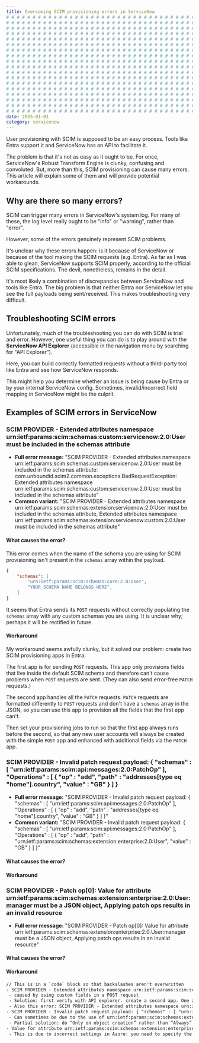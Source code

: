 ```yaml
---
title: Overcoming SCIM provisioning errors in ServiceNow
# # # # # # # # # # # # # # # # # # # # # # # # # # # # # # # # # # # # # # # #
# # # # # # # # # # # # # # # # # # # # # # # # # # # # # # # # # # # # # # # #
# # # # # # # # # # # # # # # # # # # # # # # # # # # # # # # # # # # # # # # #
# # # # # # # # # # # # # # # # # # # # # # # # # # # # # # # # # # # # # # # #
# # # # # # # # # # # # # # # # # # # # # # # # # # # # # # # # # # # # # # # #
# # # # # # # # # # # # # # # # # # # # # # # # # # # # # # # # # # # # # # # #
# # # # # # # # # # # # # # # # # # # # # # # # # # # # # # # # # # # # # # # #
# # # # # # # # # # # # # # # # # # # # # # # # # # # # # # # # # # # # # # # #
# # # # # # # # # # # # # # # # # # # # # # # # # # # # # # # # # # # # # # # #
# # # # # # # # # # # # # # # # # # # # # # # # # # # # # # # # # # # # # # # #
# # # # # # # # # # # # # # # # # # # # # # # # # # # # # # # # # # # # # # # #
# # # # # # # # # # # # # # # # # # # # # # # # # # # # # # # # # # # # # # # #
# # # # # # # # # # # # # # # # # # # # # # # # # # # # # # # # # # # # # # # #
# # # # # # # # # # # # # # # # # # # # # # # # # # # # # # # # # # # # # # # #
# # # # # # # # # # # # # # # # # # # # # # # # # # # # # # # # # # # # # # # #
# # # # # # # # # # # # # # # # # # # # # # # # # # # # # # # # # # # # # # # #
# # # # # # # # # # # # # # # # # # # # # # # # # # # # # # # # # # # # # # # #
# # # # # # # # # # # # # # # # # # # # # # # # # # # # # # # # # # # # # # # #
date: 2025-01-01
category: servicenow
---
```


User provisioning with SCIM is supposed to be an easy process. Tools like Entra support it and ServiceNow has an API to facilitate it.

The problem is that it's not as easy as it ought to be. For once, ServiceNow's Robust Transform Engine is clunky, confusing and convoluted. But, more than this, SCIM provisioning can cause many errors. This article will explain some of them and will provide potential workarounds.

## Why are there so many errors?

SCIM can trigger many errors in ServiceNow's system log. For many of these, the log level really ought to be "info" or "warning", rather than "error".

However, some of the errors genuinely represent SCIM problems.

It's unclear why these errors happen: is it because of ServiceNow or because of the tool making the SCIM requests (e.g. Entra). As far as I was able to glean, ServiceNow supports SCIM properly, according to the official SCIM specifications. The devil, nonetheless, remains in the detail.

It's most likely a combination of discrepancies between ServiceNow and tools like Entra. The big problem is that neither Entra nor ServiceNow let you see the full payloads being sent/received. This makes troubleshooting very difficult.

## Troubleshooting SCIM errors

Unfortunately, much of the troubleshooting you can do with SCIM is trial and error. However, one useful thing you can do is to play around with the **ServiceNow API Explorer** (accessible in the navigation menu by searching for "API Explorer").

Here, you can build correctly formatted requests without a third-party tool like Entra and see how ServiceNow responds.

This might help you determine whether an issue is being cause by Entra or by your internal ServiceNow config. Sometimes, invalid/incorrect field mapping in ServiceNow might be the culprit.

## Examples of SCIM errors in ServiceNow

### SCIM PROVIDER - Extended attributes namespace urn:ietf:params:scim:schemas:custom:servicenow:2.0:User must be included in the schemas attribute

- **Full error message:** "SCIM PROVIDER - Extended attributes namespace urn:ietf:params:scim:schemas:custom:servicenow:2.0:User must be included in the schemas attribute: com.unboundid.scim2.common.exceptions.BadRequestException: Extended attributes namespace urn:ietf:params:scim:schemas:custom:servicenow:2.0:User must be included in the schemas attribute"
- **Common variant:** "SCIM PROVIDER - Extended attributes namespace urn:ietf:params:scim:schemas:extension:servicenow:2.0:User must be included in the schemas attribute, Extended attributes namespace urn:ietf:params:scim:schemas:extension:servicenow:custom:2.0:User must be included in the schemas attribute"

#### What causes the error?

This error comes when the name of the schema you are using for SCIM provisioning isn't present in the `schemas` array within the payload.

```json
{
    "schemas": [
        "urn:ietf:params:scim:schemas:core:2.0:User",
        "YOUR SCHEMA NAME BELONGS HERE",
    ]
}
```

It seems that Entra sends its `POST` requests without correctly populating the `schemas` array with any custom schemas you are using. It is unclear why; perhaps it will be rectified in future.

#### Workaround

My workaround seems awfully clunky, but it solved our problem: create two SCIM provisioning apps in Entra.

The first app is for sending `POST` requests. This app only provisions fields that live inside the default SCIM schema and therefore can't cause problems when `POST` requests are sent. (They can also send error-free `PATCH` requests.)

The second app handles all the `PATCH` requests. `PATCH` requests are formatted differently to `POST` requests and don't have a `schemas` array in the JSON, so you can use this app to provision all the fields that the first app can't.

Then set your provisioning jobs to run so that the first app always runs before the second, so that any new user accounts will always be created with the simple `POST` app and enhanced with additional fields via the `PATCH` app.

### SCIM PROVIDER - Invalid patch request payload: { "schemas" : [ "urn:ietf:params:scim:api:messages:2.0:PatchOp" ],  "Operations" : [ { "op" : "add",   "path" : "addresses[type eq \"home\"].country",   "value" : "GB" } ] }

- **Full error message:** "SCIM PROVIDER - Invalid patch request payload: { "schemas" : [ "urn:ietf:params:scim:api:messages:2.0:PatchOp" ],  "Operations" : [ { "op" : "add",   "path" : "addresses[type eq \"home\"].country",   "value" : "GB" } ] }"
- **Common variant:** "SCIM PROVIDER - Invalid patch request payload: { "schemas" : [ "urn:ietf:params:scim:api:messages:2.0:PatchOp" ],  "Operations" : [ { "op" : "add",   "path" : "urn:ietf:params:scim:schemas:extension:enterprise:2.0:User",   "value" : "GB" } ] }"

#### What causes the error?

#### Workaround

### SCIM PROVIDER - Patch op[0]: Value for attribute urn:ietf:params:scim:schemas:extension:enterprise:2.0:User:manager must be a JSON object, Applying patch ops results in an invalid resource

- **Full error message:** "SCIM PROVIDER - Patch op[0]: Value for attribute urn:ietf:params:scim:schemas:extension:enterprise:2.0:User:manager must be a JSON object, Applying patch ops results in an invalid resource"

#### What causes the error?

#### Workaround

```txt
// This is in a `code` block so that backslashes aren't overwritten
- SCIM PROVIDER - Extended attributes namespace urn:ietf:params:scim:schemas:custom:servicenow:2.0:User must be included in the schemas attribute: com.unboundid.scim2.common.exceptions.BadRequestException: Extended attributes namespace urn:ietf:params:scim:schemas:custom:servicenow:2.0:User must be included in the schemas attribute
 - caused by using custom fields in a POST request
 - Solution: first verify with API explorer. create a second app. One app does POST (without custom fields) and the other does PATCH
 - Also this error: SCIM PROVIDER - Extended attributes namespace urn:ietf:params:scim:schemas:extension:servicenow:2.0:User must be included in the schemas attribute, Extended attributes namespace urn:ietf:params:scim:schemas:extension:servicenow:custom:2.0:User must be included in the schemas attribute
- SCIM PROVIDER - Invalid patch request payload: { "schemas" : [ "urn:ietf:params:scim:api:messages:2.0:PatchOp" ],  "Operations" : [ { "op" : "add",   "path" : "addresses[type eq \"home\"].country",   "value" : "GB" } ] }
 - Can sometimes be due to the use of urn:ietf:params:scim:schemas:extension:enterprise:2.0:User, which ServiceNow doesn’t really support
 - Partial solution: do “Only on object creation” rather than “Always” in Entra. This seems to do the trick. Not sure why it causes an issue in the first place.
- Value for attribute urn:ietf:params:scim:schemas:extension:enterprise:2.0:User:manager must be a JSON object
 - This is due to incorrect settings in Azure: you need to specify the manager as a reference field
```
